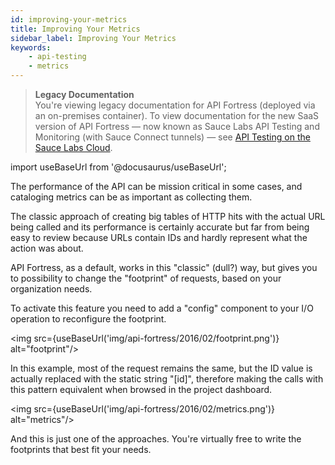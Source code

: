 ```yaml
---
id: improving-your-metrics
title: Improving Your Metrics
sidebar_label: Improving Your Metrics
keywords:
    - api-testing
    - metrics
---
```


<head>
  <meta name="robots" content="noindex" />
</head>

>**Legacy Documentation**<br/>You're viewing legacy documentation for API Fortress (deployed via an on-premises container). To view documentation for the new SaaS version of API Fortress &#8212; now known as Sauce Labs API Testing and Monitoring (with Sauce Connect tunnels) &#8212; see [API Testing on the Sauce Labs Cloud](/api-testing/).

import useBaseUrl from '@docusaurus/useBaseUrl';

The performance of the API can be mission critical in some cases, and cataloging metrics can be as important as collecting them.

The classic approach of creating big tables of HTTP hits with the actual URL being called and its performance is certainly accurate but far from being easy to review because URLs contain IDs and hardly represent what the action was about.

API Fortress, as a default, works in this "classic" (dull?) way, but gives you to possibility to change the "footprint" of requests, based on your organization needs.

To activate this feature you need to add a "config" component to your I/O operation to reconfigure the footprint.

<img src={useBaseUrl('img/api-fortress/2016/02/footprint.png')} alt="footprint"/>

In this example, most of the request remains the same, but the ID value is actually replaced with the static string "\[id\]", therefore making the calls with this pattern equivalent when browsed in the project dashboard.

<img src={useBaseUrl('img/api-fortress/2016/02/metrics.png')} alt="metrics"/>

And this is just one of the approaches. You're virtually free to write the footprints that best fit your needs.
